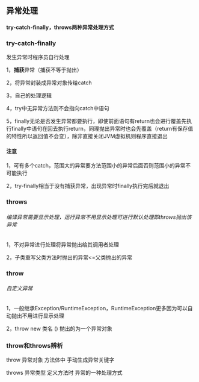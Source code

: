 ## 异常处理

#### try-catch-finally，throws两种异常处理方式

### try-catch-finally

发生异常时程序员自行处理

1，**捕获**异常（捕获不等于抛出）

2，将异常封装成异常对象传给catch

3，自己的处理逻辑

4，try中无异常方法则不会指向catch中语句

5，finally无论是否发生异常都要执行，即使前面语句有return也会进行覆盖先执行finally中语句在回去执行return，同理抛出异常时也会先覆盖（return有保存值的特性所以返回值不会变），除非直接关闭JVM虚拟机则程序直接退出

#### 注意

1，可有多个catch，范围大的异常要方法范围小的异常后面否则范围小的异常不可能执行

2，try-finally相当于没有捕获异常，出现异常时finally执行完后就退出

### throws

###### 编译异常需要显示处理，运行异常不用显示处理可进行默认处理即throws抛出该异常

1，不对异常进行处理将异常抛出给其调用者处理

2，子类重写父类方法时抛出的异常<=父类抛出的异常

### throw

###### 自定义异常

1，一般继承Exception/RuntimeException，RuntimeException更多因为可以自动抛出不用进行显示处理

2，throw new 类名 () 抛出的为一个异常对象

### throw和throws辨析

throw	异常对象	方法体中		手动生成异常关键字

throws  异常类型	定义方法时	异常的一种处理方式



